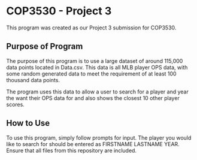 <H1> COP3530 - Project 3 </h1>
This program was created as our Project 3 submission for COP3530.

<h2> Purpose of Program </h2>
The purpose of this program is to use a large dataset of around 115,000 data points located in Data.csv. This data is all MLB player OPS data, with some random generated data to meet the requirement of at least 100 thousand data points.

The program uses this data to allow a user to search for a player and year the want their OPS data for and also shows the closest 10 other player scores.

<h2> How to Use </h2>
To use this program, simply follow prompts for input. The player you would like to search for should be entered as FIRSTNAME LASTNAME YEAR. Ensure that all files from this repository are included.
